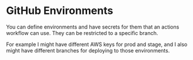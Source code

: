 # GitHub Environments

You can define environments and have secrets for them that an actions workflow can use. They can be restricted to a specific branch.

For example I might have different AWS keys for prod and stage, and I also might have different branches for deploying to those environments.
